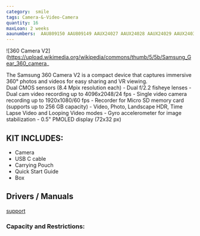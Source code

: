 ```yaml
---
category:  smile
tags: Camera-&-Video-Camera
quantity: 16
maxLoan: 2 weeks
aaunumbers:  AAU809150 AAU809149 AAUX24027 AAUX24028 AAUX24029 AAUX24030 AAUX24031 AAUX25033 AAUX25034 AAUX25035 AAUX25036 AAUX25037 AAUCPH0649 AAUCPH0650 AAUCPH0651 AAUCPH0652
---
```

![360 Camera V2](https://upload.wikimedia.org/wikipedia/commons/thumb/5/5b/Samsung_Gear_360_camera_

The Samsung 360 Camera V2 is a compact device that captures immersive 360° photos and videos for easy sharing and VR viewing.<br>Dual CMOS sensors (8.4 Mpix resolution each) - Dual f/2.2 fisheye lenses - Dual cam video recording up to 4096x2048/24 fps - Single video camera recording up to 1920x1080/60 fps - Recorder for Micro SD memory card (supports up to 256 GB capacity) - Video, Photo, Landscape HDR, Time Lapse Video and Looping Video modes - Gyro accelerometer for image stabilization - 0.5" PMOLED display (72x32 px)
## KIT INCLUDES:
-  Camera 
-  USB C cable 
-  Carrying Pouch 
-  Quick Start Guide 
-  Box

## Drivers / Manuals
[support](https://www.samsung.com/dk/support/model/SM-R210NZWANEE/)



### Capacity and Restrictions:

